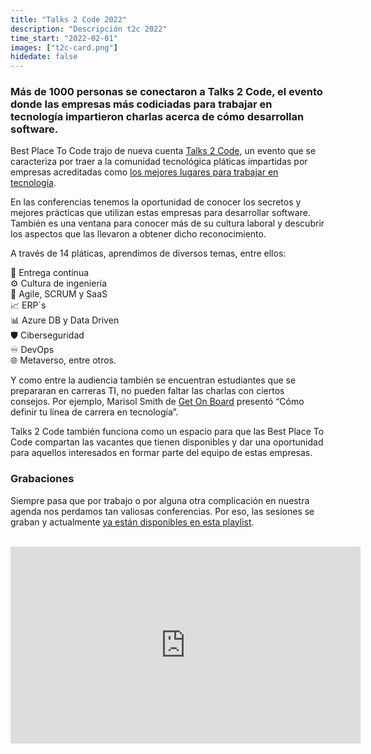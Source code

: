 ```yaml
---
title: "Talks 2 Code 2022"
description: "Descripción t2c 2022"
time_start: "2022-02-01"
images: ["t2c-card.png"]
hidedate: false
---
```


<h3>Más de 1000 personas se conectaron a Talks 2 Code, el evento donde las empresas más codiciadas para trabajar en tecnología impartieron charlas acerca de cómo desarrollan software.</h3>

<p>Best Place To Code trajo de nueva cuenta <a href="https://bestplacetocode.com/t2c/">Talks 2 Code</a>, un evento que se caracteriza por traer a la comunidad tecnológica pláticas impartidas por empresas acreditadas como <a href="https://bestplacetocode.com/">los mejores lugares para trabajar en tecnología</a>.&nbsp;</p>

<p>En las conferencias tenemos la oportunidad de conocer los secretos y mejores prácticas que utilizan estas empresas para desarrollar software. También es una ventana para conocer más de su cultura laboral y descubrir los aspectos que las llevaron a obtener dicho reconocimiento.</p>

<p>A través de 14 pláticas, aprendimos de diversos temas, entre ellos:&nbsp;</p>

<p>🔁 Entrega contínua<br />
⚙️ Cultura de ingeniería<br />
🏁 Agile, SCRUM y SaaS<br />
📈 ERP´s<br />
📊 Azure DB y Data Driven<br />
🛡️ Ciberseguridad<br />
♾️ DevOps<br />
🌐 Metaverso, entre otros.</p>

<p>Y como entre la audiencia también se encuentran estudiantes que se prepararan en carreras TI, no pueden faltar las charlas con ciertos consejos. Por ejemplo, Marisol Smith de <a href="https://sg.com.mx/buzz/software-guru-get-board-una-alianza-que-potencia-las-empresas-y-al-talento-digital-latino">Get On Board</a> presentó “Cómo definir tu línea de carrera en tecnología”.</p>

<p>Talks 2 Code también funciona como un espacio para que las Best Place To Code compartan las vacantes que tienen disponibles y dar una oportunidad para aquellos interesados en formar parte del equipo de estas empresas.</p>

<h3>Grabaciones</h3>

<p>Siempre pasa que por trabajo o por alguna otra complicación en nuestra agenda nos perdamos tan valiosas conferencias. Por eso, las sesiones se graban y actualmente <a href="https://youtube.com/playlist?list=PLnLzwYW6HOC4MW-dftMv_GXraPfJUDIMP">ya están disponibles en esta playlist</a>.</p>

<p><br />
<iframe allow="accelerometer; autoplay; clipboard-write; encrypted-media; gyroscope; picture-in-picture" allowfullscreen="" frameborder="0" height="315" src="https://www.youtube.com/embed/videoseries?list=PLnLzwYW6HOC4MW-dftMv_GXraPfJUDIMP" title="YouTube video player" width="560"></iframe></p>
